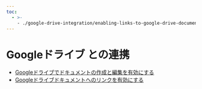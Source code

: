 ```yaml
---
toc:
  - >-
    - ./google-drive-integration/enabling-links-to-google-drive-documents.md
---
```

# Googleドライブ との連携

- [Googleドライブでドキュメントの作成と編集を有効にする](./google-drive-integration/enabling-document-creation-and-editing-with-google-drive.md)
- [Googleドライブドキュメントへのリンクを有効にする](./google-drive-integration/enabling-links-to-google-drive-documents.md)
